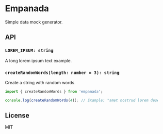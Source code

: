 # Empanada

Simple data mock generator.

## API

### `LOREM_IPSUM: string`

A long lorem ipsum text example.

### `createRandomWords(length: number = 3): string`

Create a string with random words.

```ts
import { createRandomWords } from 'empanada';

console.log(createRandomWords(4)); // Example: "amet nostrud lorem deserunt"
```

## License

MIT
